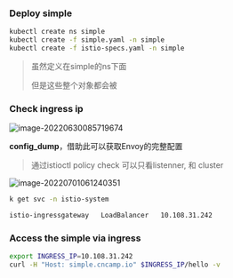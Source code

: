 ### Deploy simple

```sh
kubectl create ns simple
kubectl create -f simple.yaml -n simple
kubectl create -f istio-specs.yaml -n simple
```

> 虽然定义在simple的ns下面
>
> 但是这些整个对象都会被

### Check ingress ip

![image-20220630085719674](C:/Users/FLY/AppData/Roaming/Typora/typora-user-images/image-20220630085719674.png)



**config_dump**，借助此可以获取Envoy的完整配置

> 通过istioctl policy check 可以只看listenner, 和 cluster

![image-20220701061240351](C:/Users/FLY/AppData/Roaming/Typora/typora-user-images/image-20220701061240351.png)

```sh
k get svc -n istio-system

istio-ingressgateway   LoadBalancer   10.108.31.242
```

### Access the simple via ingress

```sh
export INGRESS_IP=10.108.31.242
curl -H "Host: simple.cncamp.io" $INGRESS_IP/hello -v
```
